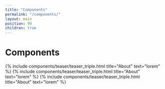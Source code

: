```yaml
---
title: "Components"
permalink: "/components/"
layout: main
position: 99
children: true
---
```


<h1>Components</h1>
{% include components/teaser/teaser_triple.html title="About" text="lorem" %}
{% include components/teaser/teaser_triple.html title="About" text="lorem" %}
{% include components/teaser/teaser_triple.html title="About" text="lorem" %}
